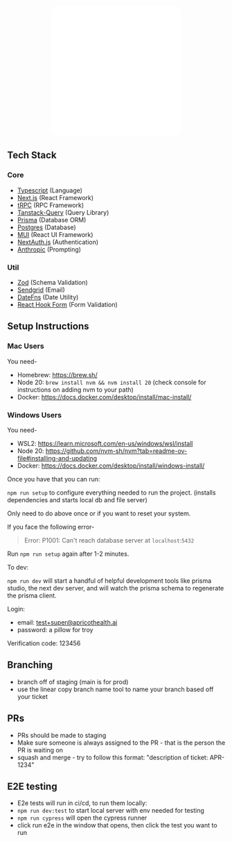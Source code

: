 <!-- Add in the stack logo image from /public -->
<p align="center">
    <picture>
        <source media="(prefers-color-scheme: light)"
            srcset="./public/apricot-logo-long-light.svg#gh-light-mode-only">
        <source media="(prefers-color-scheme: dark)"
            srcset="./public/apricot-logo-long.svg#gh-dark-mode-only">
        <img src="./public/apricot-logo-long.svg"
            alt="Apricot Logo" 
            style="height: 300px; width: 300px; border-radius: 15px;" 
        />
  </picture>
</p>

## Tech Stack

### Core

-   [Typescript](https://typescriptlang.org) (Language)
-   [Next.js](https://nextjs.org) (React Framework)
-   [tRPC](https://trpc.io) (RPC Framework)
-   [Tanstack-Query](https://tanstack.com/query/latest) (Query Library)
-   [Prisma](https://prisma.io) (Database ORM)
-   [Postgres](https://www.postgresql.org/) (Database)
-   [MUI](https://mui.com) (React UI Framework)
-   [NextAuth.js](https://next-auth.js.org/) (Authentication)
-   [Anthropic](https://anthropic.com/) (Prompting)

### Util

-   [Zod](https://zod.dev/) (Schema Validation)
-   [Sendgrid](https://sendgrid.com/) (Email)
-   [DateFns](https://date-fns.org/) (Date Utility)
-   [React Hook Form](https://react-hook-form.com/) (Form Validation)

## Setup Instructions

### Mac Users

You need-

-   Homebrew: https://brew.sh/
-   Node 20: `brew install nvm && nvm install 20` (check console for instructions on adding nvm to your path)
-   Docker: https://docs.docker.com/desktop/install/mac-install/

### Windows Users

You need-

-   WSL2: https://learn.microsoft.com/en-us/windows/wsl/install
-   Node 20: https://github.com/nvm-sh/nvm?tab=readme-ov-file#installing-and-updating
-   Docker: https://docs.docker.com/desktop/install/windows-install/

Once you have that you can run:

`npm run setup` to configure everything needed to run the project. (installs dependencies and starts local db and file server)

Only need to do above once or if you want to reset your system.

If you face the following error-

> Error: P1001: Can't reach database server at `localhost`:`5432`

Run `npm run setup` again after 1-2 minutes.

To dev:

`npm run dev` will start a handful of helpful development tools like prisma studio, the next dev server, and will watch the prisma schema to regenerate the prisma client.

Login:

-   email: test+super@apricothealth.ai
-   password: a pillow for troy

Verification code:
123456

## Branching

-   branch off of staging (main is for prod)
-   use the linear copy branch name tool to name your branch based off your ticket

## PRs

-   PRs should be made to staging
-   Make sure someone is always assigned to the PR - that is the person the PR is waiting on
-   squash and merge - try to follow this format: "description of ticket: APR-1234"

## E2E testing

-   E2e tests will run in ci/cd, to run them locally:
-   `npm run dev:test` to start local server with env needed for testing
-   `npm run cypress` will open the cypress runner
-   click run e2e in the window that opens, then click the test you want to run
